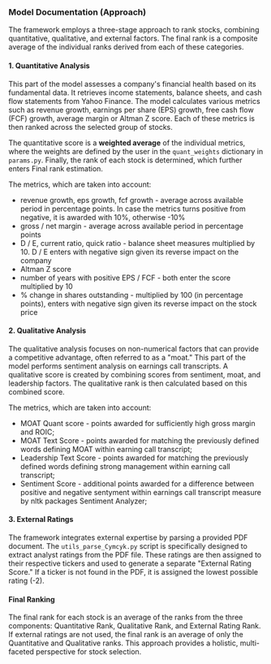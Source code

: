 ### Model Documentation (Approach)

The framework employs a three-stage approach to rank stocks, combining quantitative, qualitative, and external factors. The final rank is a composite average of the individual ranks derived from each of these categories.

#### 1. Quantitative Analysis
This part of the model assesses a company's financial health based on its fundamental data. It retrieves income statements, balance sheets, and cash flow statements from Yahoo Finance. The model calculates various metrics such as revenue growth, earnings per share (EPS) growth, free cash flow (FCF) growth, average margin or Altman Z score. Each of these metrics is then ranked across the selected group of stocks.

The quantitative score is a **weighted average** of the individual metrics, where the weights are defined by the user in the `quant_weights` dictionary in `params.py`.
Finally, the rank of each stock is determined, which further enters Final rank estimation.

The metrics, which are taken into account:
- revenue growth, eps growth, fcf growth - average across available period in percentage points. In case the metrics turns positive from negative, it is awarded with 10%, otherwise -10%
- gross / net margin - average across available period in percentage points
- D / E, current ratio, quick ratio - balance sheet measures multiplied by 10. D / E enters with negative sign given its reverse impact on the company
- Altman Z score
- number of years with positive EPS / FCF - both enter the score multiplied by 10
- % change in shares outstanding - multiplied by 100 (in percentage points), enters with negative sign given its reverse impact on the stock price

#### 2. Qualitative Analysis
The qualitative analysis focuses on non-numerical factors that can provide a competitive advantage, often referred to as a "moat." This part of the model performs sentiment analysis on earnings call transcripts. A qualitative score is created by combining scores from sentiment, moat, and leadership factors. The qualitative rank is then calculated based on this combined score.

The metrics, which are taken into account:
- MOAT Quant score - points awarded for sufficiently high gross margin and ROIC;
- MOAT Text Score - points awarded for matching the previously defined words defining MOAT within earning call transcript;
- Leadership Text Score - points awarded for matching the previously defined words defining strong management within earning call transcript;
- Sentiment Score - additional points awarded for a difference between positive and negative sentyment within earnings call transcript measure by nltk packages Sentiment Analyzer;

#### 3. External Ratings
The framework integrates external expertise by parsing a provided PDF document. The `utils_parse_Cymcyk.py` script is specifically designed to extract analyst ratings from the PDF file. These ratings are then assigned to their respective tickers and used to generate a separate "External Rating Score." If a ticker is not found in the PDF, it is assigned the lowest possible rating (-2).

#### Final Ranking
The final rank for each stock is an average of the ranks from the three components: Quantitative Rank, Qualitative Rank, and External Rating Rank. If external ratings are not used, the final rank is an average of only the Quantitative and Qualitative ranks. This approach provides a holistic, multi-faceted perspective for stock selection.